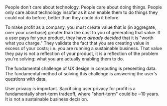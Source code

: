 People don't care about technology. People care about doing things.
People only care about technology insofar as it can enable them to do things
they could not do before, better than they could do it before.

To make profit as a company, you must create value that is (in aggregate, over
your userbase) greater than the cost to you of generating that value. 
If a user pays for your product, they have _already decided_ that it is "worth
what you charge." 
They validate the fact that you are creating value in excess of your costs;
i.e. you are running a sustainable business.
That value they pay is not a reflection of your product, it is a reflection of
the problem you're solving: what you are actually enabling them to do.

The fundamental challenge of UX design in computing is presenting data.
The fundamental method of solving this challenge is answering the user's
questions with data.

User privacy is important.
Sacrificing user privacy for profit is a fundamentally short-term tradeoff,
where "short-term" could be ~10 years. 
It is not a sustainable business decision.


